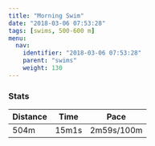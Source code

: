 ```yaml
---
title: "Morning Swim"
date: "2018-03-06 07:53:28"
tags: [swims, 500-600 m]
menu:
  nav:
    identifier: "2018-03-06 07:53:28"
    parent: "swims"
    weight: 130
---
```


### Stats

| Distance | Time | Pace |
|----------|------|------|
|504m|15m1s|2m59s/100m|
